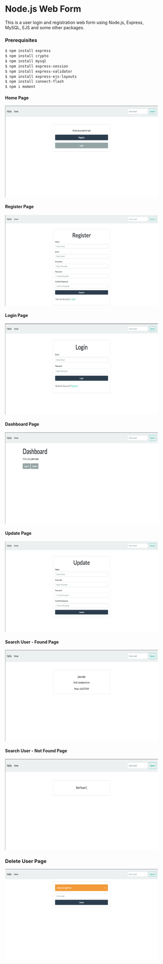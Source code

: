 # Node.js Web Form
This is a user login and registration web form using Node.js, Express, MySQL, EJS and some other packages.

### Prerequisites

```sh
$ npm install express
$ npm install crypto
$ npm install mysql
$ npm install express-session
$ npm install express-validator
$ npm install express-ejs-layouts
$ npm install connect-flash
$ npm i moment
```






#### Home Page
<p align="center">
  <img width="760" height="300" src="https://github.com/ithink20/Node-js-project/blob/master/Screenshots/Home.png">
</p>

#### Register Page
<p align="center">
  <img width="760" height="300" src="https://github.com/ithink20/Node-js-project/blob/master/Screenshots/Register.png">
</p>

#### Login Page
<p align="center">
  <img width="760" height="300" src="https://github.com/ithink20/Node-js-project/blob/master/Screenshots/Login.png">
</p>

#### Dashboard Page
<p align="center">
  <img width="760" height="300" src="https://github.com/ithink20/Node-js-project/blob/master/Screenshots/Dashboard.png">
</p>


#### Update Page
<p align="center">
  <img width="760" height="300" src="https://github.com/ithink20/Node-js-project/blob/master/Screenshots/update.png">
</p>

#### Search User - Found Page
<p align="center">
  <img width="760" height="300" src="https://github.com/ithink20/Node-js-project/blob/master/Screenshots/User.png">
</p>

#### Search User - Not Found Page
<p align="center">
  <img width="760" height="300" src="https://github.com/ithink20/Node-js-project/blob/master/Screenshots/user_notfound.png">
</p>

### Delete User Page
<p align="center">
  <img width="760" height="300" src="https://github.com/ithink20/Node-js-project/blob/master/Screenshots/Delete.png">
</p>

